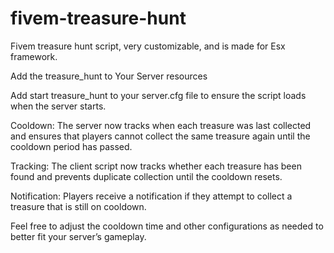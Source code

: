 # fivem-treasure-hunt
Fivem treasure hunt script, very customizable, and is made for Esx framework.  

Add the treasure_hunt to Your Server resources

Add start treasure_hunt to your server.cfg file to ensure the script loads when the server starts.

Cooldown: The server now tracks when each treasure was last collected and ensures that players cannot collect the same treasure again until the cooldown period has passed.

Tracking: The client script now tracks whether each treasure has been found and prevents duplicate collection until the cooldown resets.

Notification: Players receive a notification if they attempt to collect a treasure that is still on cooldown.

Feel free to adjust the cooldown time and other configurations as needed to better fit your server’s gameplay.
